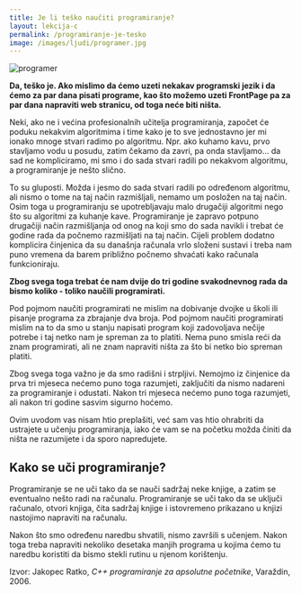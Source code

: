 ```yaml
---
title: Je li teško naučiti programiranje?
layout: lekcija-c
permalink: /programiranje-je-tesko
image: /images/ljudi/programer.jpg
---
```


<img class="extra-full" src="{{page.image}}" alt="programer">

**Da, teško je. Ako mislimo da ćemo uzeti nekakav programski jezik i da ćemo za par dana pisati programe, kao što možemo uzeti FrontPage pa za par dana napraviti web stranicu, od toga neće biti ništa.**

Neki, ako ne i većina profesionalnih učitelja programiranja, započet će poduku nekakvim algoritmima i time kako je to sve jednostavno jer mi ionako mnoge stvari radimo po algoritmu. Npr. ako kuhamo kavu, prvo stavljamo vodu u posudu, zatim čekamo da zavri, pa onda stavljamo... da sad ne kompliciramo, mi smo i do sada stvari radili po nekakvom algoritmu, a programiranje je nešto slično.

To su gluposti. Možda i jesmo do sada stvari radili po određenom algoritmu, ali nismo o tome na taj način razmišljali, nemamo um posložen na taj način. Osim toga u programiranju se upotrebljavaju malo drugačiji algoritmi nego što su algoritmi za kuhanje kave. Programiranje je zapravo potpuno drugačiji način razmišljanja od onog na koji smo do sada navikli i trebat će godine rada da počnemo razmišljati na taj način. Cijeli problem dodatno komplicira činjenica da su današnja računala vrlo složeni sustavi i treba nam puno vremena da barem približno počnemo shvaćati kako računala funkcioniraju.

**Zbog svega toga trebat će nam dvije do tri godine svakodnevnog rada da bismo koliko - toliko naučili programirati.**

Pod pojmom naučiti programirati ne mislim na dobivanje dvojke u školi ili pisanje programa za zbrajanje dva broja. Pod pojmom naučiti programirati mislim na to da smo u stanju napisati program koji zadovoljava nečije potrebe i taj netko nam je spreman za to platiti. Nema puno smisla reći da znam programirati, ali ne znam napraviti ništa za što bi netko bio spreman platiti.

Zbog svega toga važno je da smo radišni i strpljivi. Nemojmo iz činjenice da prva tri mjeseca nećemo puno toga razumjeti, zaključiti da nismo nadareni za programiranje i odustati. Nakon tri mjeseca nećemo puno toga razumjeti, ali nakon tri godine sasvim sigurno hoćemo.

Ovim uvodom vas nisam htio preplašiti, već sam vas htio ohrabriti da ustrajete u učenju programiranja, iako će vam se na početku možda činiti da ništa ne razumijete i da sporo napredujete.

## Kako se uči programiranje?

Programiranje se ne uči tako da se nauči sadržaj neke knjige, a zatim se eventualno nešto radi na računalu. Programiranje se uči tako da se uključi računalo, otvori knjiga, čita sadržaj knjige i istovremeno prikazano u knjizi nastojimo napraviti na računalu.

Nakon što smo određenu naredbu shvatili, nismo završili s učenjem. Nakon toga treba napraviti nekoliko desetaka manjih programa u kojima ćemo tu naredbu koristiti da bismo stekli rutinu u njenom korištenju.

Izvor: Jakopec Ratko, *C++ programiranje za apsolutne početnike*, Varaždin, 2006.
